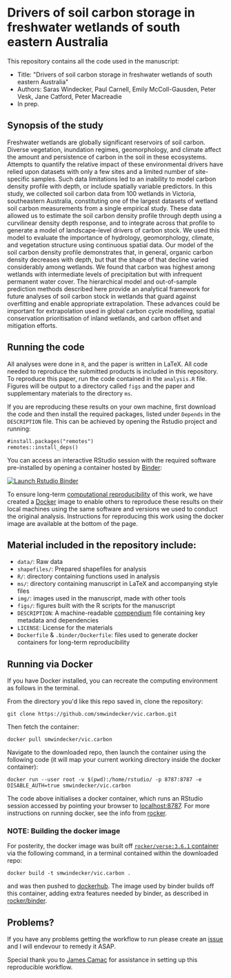# Drivers of soil carbon storage in freshwater wetlands of south eastern Australia

This repository contains all the code used in the manuscript:

* Title: "Drivers of soil carbon storage in freshwater wetlands of south eastern Australia"
* Authors: Saras Windecker, Paul Carnell, Emily McColl-Gausden, Peter Vesk, Jane Catford, Peter Macreadie
* In prep.

## Synopsis of the study

Freshwater wetlands are globally significant reservoirs of soil carbon. Diverse vegetation, inundation regimes, geomorphology, and climate affect the amount and persistence of carbon in the soil in these ecosystems. Attempts to quantify the relative impact of these environmental drivers have relied upon datasets with only a few sites and a limited number of site-specific samples. Such data limitations led to an inability to model carbon density profile with depth, or include spatially variable predictors. In this study, we collected soil carbon data from 100 wetlands in Victoria, southeastern Australia, constituting one of the largest datasets of wetland soil carbon measurements from a single empirical study. These data allowed us to estimate the soil carbon density profile through depth using a curvilinear density depth response, and to integrate across that profile to generate a model of landscape-level drivers of carbon stock. We used this model to evaluate the importance of hydrology, geomorphology, climate, and vegetation structure using continuous spatial data. Our model of the soil carbon density profile demonstrates that, in general, organic carbon density decreases with depth, but that the shape of that decline varied considerably among wetlands. We found that carbon was highest among wetlands with intermediate levels of precipitation but with infrequent permanent water cover. The hierarchical model and out-of-sample prediction methods described here provide an analytical framework for future analyses of soil carbon stock in wetlands that guard against overfitting and enable appropriate extrapolation. These advances could be important for extrapolation used in global carbon cycle modelling, spatial conservation prioritisation of inland wetlands, and carbon offset and mitigation efforts. 

## Running the code

All analyses were done in `R`, and the paper is written in LaTeX. All code needed to reproduce the submitted products is included in this repository. To reproduce this paper, run the code contained in the `analysis.R` file. Figures will be output to a directory called `figs` and the paper and supplementary materials to the directory `ms`.

If you are reproducing these results on your own machine, first download the code and then install the required packages, listed under `Depends` in the `DESCRIPTION` file. This can be achieved by opening the Rstudio project and running:

```{r}
#install.packages("remotes")
remotes::install_deps()
```

You can access an interactive RStudio session with the required software pre-installed by opening a container hosted by [Binder](http://mybinder.org): 

[![Launch Rstudio Binder](http://mybinder.org/badge_logo.svg)](https://mybinder.org/v2/gh/smwindecker/vic.carbon/master?urlpath=rstudio)

To ensure long-term [computational reproducibility](https://www.britishecologicalsociety.org/wp-content/uploads/2017/12/guide-to-reproducible-code.pdf) of this work, we have created a [Docker](http://dockerhub.com) image to enable others to reproduce these results on their local machines using the same software and versions we used to conduct the original analysis. Instructions for reproducing this work using the docker image are available at the bottom of the page. 

## Material included in the repository include:

- `data/`: Raw data
- `shapefiles/`: Prepared shapefiles for analysis
- `R/`: directory containing functions used in analysis
- `ms/`: directory containing manuscript in LaTeX and accompanying style files 
- `img/`: images used in the manuscript, made with other tools
- `figs/`: figures built with the R scripts for the manuscript
- `DESCRIPTION`: A machine-readable [compendium]() file containing key metadata and dependencies 
- `LICENSE`: License for the materials
- `Dockerfile` & `.binder/Dockerfile`: files used to generate docker containers for long-term reproducibility

## Running via Docker

If you have Docker installed, you can recreate the computing environment as follows in the terminal. 

From the directory you'd like this repo saved in, clone the repository:

```
git clone https://github.com/smwindecker/vic.carbon.git
```

Then fetch the container:

```
docker pull smwindecker/vic.carbon
```

Navigate to the downloaded repo, then launch the container using the following code (it will map your current working directory inside the docker container): 

```
docker run --user root -v $(pwd):/home/rstudio/ -p 8787:8787 -e DISABLE_AUTH=true smwindecker/vic.carbon
```

The code above initialises a docker container, which runs an RStudio session accessed by pointing your browser to [localhost:8787](http://localhost:8787). For more instructions on running docker, see the info from [rocker](https://hub.docker.com/r/rocker/rstudio).

### NOTE: Building the docker image

For posterity, the docker image was built off [`rocker/verse:3.6.1` container](https://hub.docker.com/r/rocker/verse) via the following command, in a terminal contained within the downloaded repo:

```
docker build -t smwindecker/vic.carbon .
```

and was then pushed to [dockerhub](https://cloud.docker.com/u/traitecoevo/repository/docker/smwindecker/vic.carbon). The image used by binder builds off this container, adding extra features needed by binder, as described in [rocker/binder](https://hub.docker.com/r/rocker/binder/dockerfile).

## Problems?

If you have any problems getting the workflow to run please create an [issue](https://github.com/smwindecker/vic.carbon/issues) and I will endevour to remedy it ASAP.

Special thank you to [James Camac](https://github.com/jscamac) for assistance in setting up this reproducible workflow. 